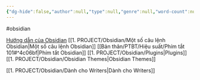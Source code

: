```yaml
---
{"dg-hide":false,"author":null,"type":null,"genre":null,"word-count":null,"tags":["obsidian"],"dg-publish":true,"dg-pinned":true,"title":"🟣 Obsidian","permalink":"/1-project/obsidian/obsidian/","pinned":true,"dgPassFrontmatter":true}
---
```



#obsidian


[Hướng dẫn của Obsidian](https://publish.obsidian.md/help-vi/)
[[1. PROJECT/Obsidian/Một số câu lệnh Obsidian\|Một số câu lệnh Obsidian]]
[[Bản thân/PTBT/Hiệu suất/Phím tắt 101#^4c06bf\|Phím tắt Obsidian]]
[[1. PROJECT/Obsidian/Plugins\|Plugins]]
[[1. PROJECT/Obsidian/Obsidian Themes\|Obsidian Themes]]

[[1. PROJECT/Obsidian/Dành cho Writers\|Dành cho Writers]]